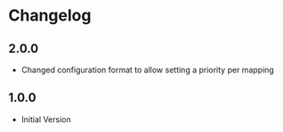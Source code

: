 # Changelog

## 2.0.0

- Changed configuration format to allow setting a priority per mapping

## 1.0.0

- Initial Version
